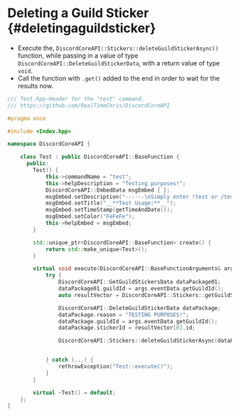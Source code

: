 Deleting a Guild Sticker {#deletingaguildsticker}
============
- Execute the, `DiscordCoreAPI::Stickers::deleteGuildStickerAsync()` function, while passing in a value of type `DiscordCoreAPI::DeleteGuildStickerData`, with a return value of type `void`.
- Call the function with `.get()` added to the end in order to wait for the results now.

```cpp
/// Test.hpp-Header for the "test" command.
/// https://github.com/RealTimeChris/DiscordCoreAPI

#pragma once

#include <Index.hpp>

namespace DiscordCoreAPI {

	class Test : public DiscordCoreAPI::BaseFunction {
	  public:
		Test() {
			this->commandName = "test";
			this->helpDescription = "Testing purposes!";
			DiscordCoreAPI::EmbedData msgEmbed { };
			msgEmbed.setDescription("------\nSimply enter !test or /test!\n------");
			msgEmbed.setTitle("__**Test Usage:**__");
			msgEmbed.setTimeStamp(getTimeAndDate());
			msgEmbed.setColor("FeFeFe");
			this->helpEmbed = msgEmbed;
		}

		std::unique_ptr<DiscordCoreAPI::BaseFunction> create() {
			return std::make_unique<Test>();
		}

		virtual void execute(DiscordCoreAPI::BaseFunctionArguments& args) {
			try {
				DiscordCoreAPI::GetGuildStickersData dataPackage01;
				dataPackage01.guildId = args.eventData.getGuildId();
				auto resultVector = DiscordCoreAPI::Stickers::getGuildStickersAsync(dataPackage01).get();

				DiscordCoreAPI::DeleteGuildStickerData dataPackage;
				dataPackage.reason = "TESTING PURPOSES!";
				dataPackage.guildId = args.eventData.getGuildId();
				dataPackage.stickerId = resultVector[0].id;

				DiscordCoreAPI::Stickers::deleteGuildStickerAsync(dataPackage).get();


			} catch (...) {
				rethrowException("Test::execute()");
			}
		}

		virtual ~Test() = default;
	};
}
```
